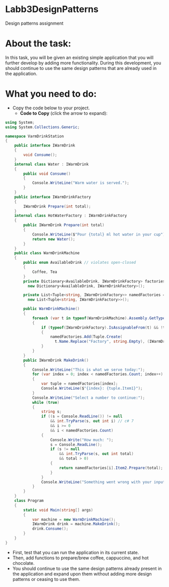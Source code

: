 # Labb3DesignPatterns
Design patterns assignment

# About the task:

In this task, you will be given an existing simple application that you will further develop by adding more functionality. During this development, you should continue to use the same design patterns that are already used in the application.

# What you need to do:

-  Copy the code below to your project.
    - **Code to Copy** (click the arrow to expand):

```csharp
using System;
using System.Collections.Generic;

namespace VarmDrinkStation
{
    public interface IWarmDrink
    {
        void Consume();
    }
    internal class Water : IWarmDrink
    {
        public void Consume()
        {
            Console.WriteLine("Warm water is served.");
        }
    }
    public interface IWarmDrinkFactory
    {
        IWarmDrink Prepare(int total);
    }
    internal class HotWaterFactory : IWarmDrinkFactory
    {
        public IWarmDrink Prepare(int total)
        {
            Console.WriteLine($"Pour {total} ml hot water in your cup");
            return new Water();
        }
    }
    public class WarmDrinkMachine
    {
        public enum AvailableDrink // violates open-closed
        {
            Coffee, Tea
        }
        private Dictionary<AvailableDrink, IWarmDrinkFactory> factories =
          new Dictionary<AvailableDrink, IWarmDrinkFactory>();

        private List<Tuple<string, IWarmDrinkFactory>> namedFactories =
          new List<Tuple<string, IWarmDrinkFactory>>();

        public WarmDrinkMachine()
        {
            foreach (var t in typeof(WarmDrinkMachine).Assembly.GetTypes())
            {
                if (typeof(IWarmDrinkFactory).IsAssignableFrom(t) && !t.IsInterface)
                {
                    namedFactories.Add(Tuple.Create(
                      t.Name.Replace("Factory", string.Empty), (IWarmDrinkFactory)Activator.CreateInstance(t)));
                }
            }
        }
        public IWarmDrink MakeDrink()
        {
            Console.WriteLine("This is what we serve today:");
            for (var index = 0; index < namedFactories.Count; index++)
            {
                var tuple = namedFactories[index];
                Console.WriteLine($"{index}: {tuple.Item1}");
            }
            Console.WriteLine("Select a number to continue:");
            while (true)
            {
                string s;
                if ((s = Console.ReadLine()) != null
                    && int.TryParse(s, out int i) // c# 7
                    && i >= 0
                    && i < namedFactories.Count)
                {
                    Console.Write("How much: ");
                    s = Console.ReadLine();
                    if (s != null
                        && int.TryParse(s, out int total)
                        && total > 0)
                    {
                        return namedFactories[i].Item2.Prepare(total);
                    }
                }
                Console.WriteLine("Something went wrong with your input, try again.");
            }
        }
    }
    class Program
    {
        static void Main(string[] args)
        {
            var machine = new WarmDrinkMachine();
            IWarmDrink drink = machine.MakeDrink();
            drink.Consume();
        }
    }
}
```

-  First, test that you can run the application in its current state.
-  Then, add functions to prepare/brew coffee, cappuccino, and hot chocolate.
-  You should continue to use the same design patterns already present in the application and expand upon them without adding more design patterns or ceasing to use them.
